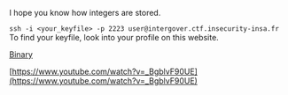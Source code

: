 I hope you know how integers are stored.

`ssh -i <your_keyfile> -p 2223 user@intergover.ctf.insecurity-insa.fr`
To find your keyfile, look into your profile on this website.

[Binary](https://static.ctf.insecurity-insa.fr/b9ae1bb499daefff8aac28c936dc0cef1071d7ed.tar.gz)

[https://www.youtube.com/watch?v=_BgblvF90UE](https://www.youtube.com/watch?v=_BgblvF90UE)